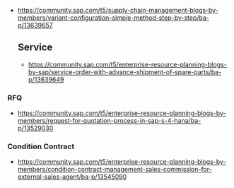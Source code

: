 



* https://community.sap.com/t5/supply-chain-management-blogs-by-members/variant-configuration-simple-method-step-by-step/ba-p/13639657

  ## Service
  * https://community.sap.com/t5/enterprise-resource-planning-blogs-by-sap/service-order-with-advance-shipment-of-spare-parts/ba-p/13639649



 ### RFQ
* https://community.sap.com/t5/enterprise-resource-planning-blogs-by-members/request-for-quotation-process-in-sap-s-4-hana/ba-p/13529030

### Condition Contract
* https://community.sap.com/t5/enterprise-resource-planning-blogs-by-members/condition-contract-management-sales-commission-for-external-sales-agent/ba-p/13545090
